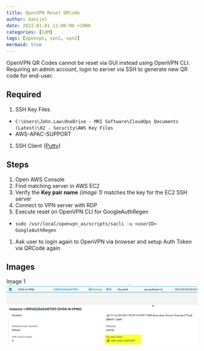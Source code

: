 ```yaml
---
title: OpenVPN Reset QRCode
author: danijel
date: 2022-01-01 11:00:00 +1000
categories: [IdM]
tags: [openvpn, vpn1, vpn2]
mermaid: true
---
```

OpenVPN QR Codes cannot be reset via GUI instead using OpenVPN CLI. Requiring an admin account, login to server via SSH to generate new QR code for end-user.

## Required
1. SSH Key Files
  - <code>C:\Users\John.Law\OneDrive - MRI Software\CloudOps Documents (Latest)\02 - Security\AWS Key Files</code>
  - AWS-APAC-SUPPORT
1. SSH Client ([Putty](/downloads/putty.html))

## Steps
1. Open AWS Console
1. Find matching server in AWS EC2
1. Verify the **Key pair name** _(image 1)_ matches the key for the EC2 SSH server
1. Connect to VPN server with RDP
1. Execute reset on OpenVPN CLI for GoogleAuthRegen
  - <code>sudo /usr/local/openvpn_as/scripts/sacli -u &lt;userID&gt; GoogleAuthRegen</code>
1. Ask user to login again to OpenVPN via browser and setup Auth Token via QRCode again


## Images
Image 1
![Image 1](/assets/img/2022-01-01-openvpn-reset-qrcode-01.png)
